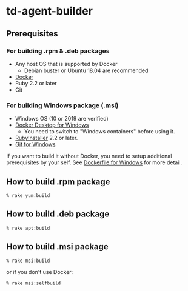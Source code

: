 # td-agent-builder

## Prerequisites

### For building .rpm & .deb packages

  * Any host OS that is supported by Docker
    * Debian buster or Ubuntu 18.04 are recommended
  * [Docker](https://docs.docker.com/install/)
  * Ruby 2.2 or later
  * Git

### For building Windows package (.msi)

  * Windows OS (10 or 2019 are verified)
  * [Docker Desktop for Windows](https://hub.docker.com/editions/community/docker-ce-desktop-windows)
    * You need to switch to "Windows containers" before using it.
  * [RubyInstaller](https://rubyinstaller.org/) 2.2 or later.
  * [Git for Windows](https://gitforwindows.org/)

If you want to build it without Docker, you need to setup additional prerequisites by your self. See [Dockerfile for Windows](td-agent/msi/Dockerfile) for more detail.

## How to build .rpm package

```console
% rake yum:build
```

## How to build .deb package

```console
% rake apt:build
```

## How to build .msi package

```console
% rake msi:build
```

or if you don't use Docker:

```console
% rake msi:selfbuild
```
